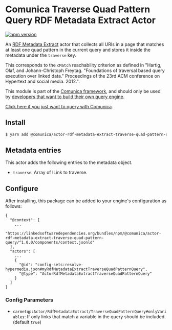 # Comunica Traverse Quad Pattern Query RDF Metadata Extract Actor

[![npm version](https://badge.fury.io/js/%40comunica%2Factor-rdf-metadata-extract-traverse-quad-pattern-query.svg)](https://www.npmjs.com/package/@comunica/actor-rdf-metadata-extract-traverse-quad-pattern-query)

An [RDF Metadata Extract](https://github.com/comunica/comunica/tree/master/packages/bus-rdf-metadata-extract) actor that
collects all URIs in a page that matches at least one quad pattern in the current query
and stores it inside the metadata under the `traverse` key.

This corresponds to the `cMatch` reachability criterion as defined in "Hartig, Olaf, and Johann-Christoph Freytag. "Foundations of traversal based query execution over linked data." Proceedings of the 23rd ACM conference on Hypertext and social media. 2012.".

This module is part of the [Comunica framework](https://github.com/comunica/comunica),
and should only be used by [developers that want to build their own query engine](https://comunica.dev/docs/modify/).

[Click here if you just want to query with Comunica](https://comunica.dev/docs/query/).

## Install

```bash
$ yarn add @comunica/actor-rdf-metadata-extract-traverse-quad-pattern-query
```

## Metadata entries

This actor adds the following entries to the metadata object.

* `traverse`: Array of ILink to traverse.

## Configure

After installing, this package can be added to your engine's configuration as follows:
```text
{
  "@context": [
    ...
    "https://linkedsoftwaredependencies.org/bundles/npm/@comunica/actor-rdf-metadata-extract-traverse-quad-pattern-query/^1.0.0/components/context.jsonld"  
  ],
  "actors": [
    ...
    {
      "@id": "config-sets:resolve-hypermedia.json#myRdfMetadataExtractTraverseQuadPatternQuery",
      "@type": "ActorRdfMetadataExtractTraverseQuadPatternQuery"
    }
  ]
}
```

### Config Parameters

* `carmetqp:Actor/RdfMetadataExtract/TraverseQuadPatternQuery#onlyVariables`: If only links that match a variable in the query should be included. (default `true`)
